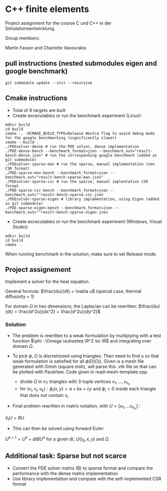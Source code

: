 # C++ finite elements

Project assignment for the course C und C++ in der Simulationsentwicklung.

Group members:

Martin Fasser and Charlotte Vavourakis

## pull instructions (nested submodules eigen and google benchmark)

```
git submodule update --init --recursive
```

## Cmake instructions

* Total of 8 targets are built
* Create excecutables or run the benchmark experiment (Linux): 

```
mdkir build
cd build
cmake .. -DCMAKE_BUILD_TYPE=Release #extra flag to avoid debug mode for the google benchmarking (significantly slower)
cmake --build .
./PDEsolver-dense # run the PDE solver, dense implementation
./PDE-dense-bench --benchmark_format=json --benchmark_out="result-bench-dense.json" # run the corresponding google benchmark (added as git submodule)
./PDEsolver-sparse-man # run the sparse, manual implementation (non CSR format)
./PDE-sparse-man-bench --benchmark_format=json --benchmark_out="result-bench-sparse-man.json"
./PDEsolver-sparse-csr # run the sparse, manual implentation CSR format
./PDE-sparse-csr-bench --benchmark_format=json --benchmark_out=""result-bench-sparse-csr.json
./PDEsolver-sparse-eigen # library implementation, using Eigen (added as git submodule)
./PDE-sparse-eigen-bench --benchmark_format=json --benchmark_out=""result-bench-sparse-eigen.json
```

* Create excecutables or run the benchmark experiment (Windows, Visual Studio): 
```
mdkir build
cd build
cmake ..
```
When running benchmark in the solution, make sure to set Release mode.

## Project assignement

Implement a solver for the heat equation.

General formula: $\frac{du}{dt} = \nabla u$ (special case, thermal diffusivity = 1)

For domain $\Omega$ in two dimensions, the Laplacian can be rewritten: $\frac{du}{dt} = \frac{d^2u}{dx^2} + \frac{d^2u}{dy^2}$

### Solution

* The problem is rewritten to a weak formulation by multiplying with a test function $\phi : \Omega \subseteq \R^2 \to \R$ and integrating over domain $\Omega$.

* To pick $\phi$, $\Omega$ is discretisized using triangles. Then need to find u so that weak formulation is satisfied for all $\phi(D(\Omega))$.
Given is a mesh file generated with Gmsh (square.msh), will parse this .vtk file so that can be plotted with ParaView. Code given in read-mesh-template.cpp.

	* divide $\Omega$ in $n_T$ triangles with 3-tuple vertices $v_1,..., v_{n_{v}}$
	* for $(v_i, v_j, v_k) : \phi_i(x,y) = a + bx + cy$ and $\phi_i = 0$ inside each triangle that does not contain $v_i$

* Final problem rewritten in matrix notation, with $U = [u_1, ...u_{n_{v}}]$ : 

$\delta_tU = BU$ 

* This can then be solved using forward Euler:

$U^{n+1} = U^n + dt B U^n$ for a given dt, $U(t_0,x,y)$ and $\Omega$.

## Additional task: Sparse but not scarce

* Convert the PDE solver matrix (B) to sparse format and compare the performance with the dense matrix implementation
* Use library implementation and compare with the self-implemented CSR format
